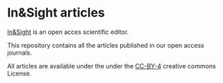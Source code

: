 # In&Sight articles

[In&Sight](https://inandsight.science/) is an open acces scientific editor.

This repository contains all the articles published in our open access journals.

All articles are available under the under the [CC-BY-4](https://creativecommons.org/licenses/by/4.0/) creative commons License.

